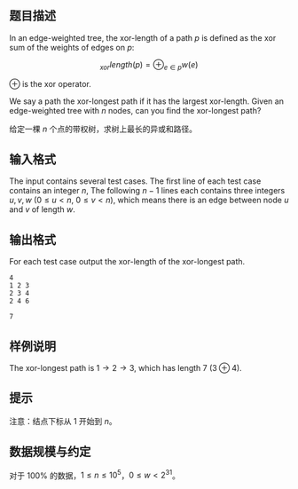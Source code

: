 ## 题目描述

In an edge-weighted tree, the xor-length of a path $p$ is defined as the xor sum of the weights of edges on $p$:

$$_{xor}length(p)=\oplus_{e \in p}w(e)$$

$\oplus$ is the xor operator.

We say a path the xor-longest path if it has the largest xor-length. Given an edge-weighted tree with $n$ nodes, can you find the xor-longest path?

给定一棵 $n$ 个点的带权树，求树上最长的异或和路径。

## 输入格式

The input contains several test cases. The first line of each test case contains an integer $n$, The following $n-1$ lines each contains three integers $u, v, w$ ($0 \le u \lt n$, $0 \le v \lt n$), which means there is an edge between node $u$ and $v$ of length $w$.

## 输出格式

For each test case output the xor-length of the xor-longest path.

```input1
4
1 2 3
2 3 4
2 4 6
```
```output1
7
```

## 样例说明

The xor-longest path is $1 \to 2 \to 3$, which has length $7$ ($3 \oplus 4$).

## 提示

注意：结点下标从 $1$ 开始到 $n$。

## 数据规模与约定

对于 $100\%$ 的数据，$1 \le n \le 10^5$，$0 \le w \lt 2^{31}$。

